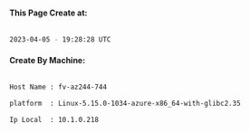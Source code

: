 
   
#### This Page Create at:

```bash

2023-04-05 - 19:28:28 UTC

```

#### Create By Machine:

```bash

Host Name : fv-az244-744

platform  : Linux-5.15.0-1034-azure-x86_64-with-glibc2.35

Ip Local  : 10.1.0.218

```

